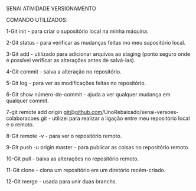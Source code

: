 SENAI ATIVIDADE VERSIONAMENTO

COMANDO UTILIZADOS:

1-Git init - para criar o supositório local na minha máquina.

2-Git status - para verificar as mudanças feitas mo meu supositório local.

3-Git add - utilizado para adicionar arquivos ao staging (ponto seguro onde é possível verificar as alterações antes de salvá-las).

4-Git commit - salva a alteração no repositório.

5-Git log - para ver as modificações feitas no repositório.

6-Git show número-do-commit - ajuda a ver qualquer mudança em qualquer commit.

7-git remote add origin git@github.com/UnoRebaixado/senai-versoes-colaboracoes.git - utilizei para realizar a ligação entre meu repositório local e o remoto.

8-Git remote -v - para ver o repositório remoto.

9-Git push -u origin master - para publicar as coisas no repositório remoto.

10-Git pull - baixa as alterações no repositório remoto.

11-Git clone - clona um repositório em um diretório recém-criado.

12-Git merge - usada para unir duas branchs.
